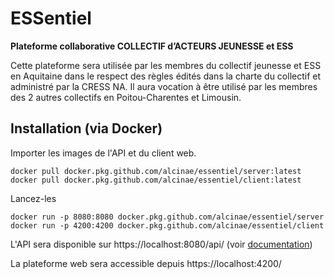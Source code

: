 # ESSentiel
**Plateforme collaborative COLLECTIF d’ACTEURS JEUNESSE et ESS**

Cette plateforme sera utilisée par les membres du collectif jeunesse et ESS en Aquitaine dans le respect des règles édités dans la charte du collectif et administré par la CRESS NA. Il aura vocation à être utilisé par les membres des 2 autres collectifs en Poitou-Charentes et Limousin.

## Installation (via Docker)

Importer les images de l'API et du client web.
```
docker pull docker.pkg.github.com/alcinae/essentiel/server:latest
docker pull docker.pkg.github.com/alcinae/essentiel/client:latest
```

Lancez-les
```
docker run -p 8080:8080 docker.pkg.github.com/alcinae/essentiel/server
docker run -p 4200:4200 docker.pkg.github.com/alcinae/essentiel/client
```

L'API sera disponible sur https://localhost:8080/api/ (voir <a href="https://alcinae.github.io/essentiel/">documentation</a>)

La plateforme web sera accessible depuis https://localhost:4200/
